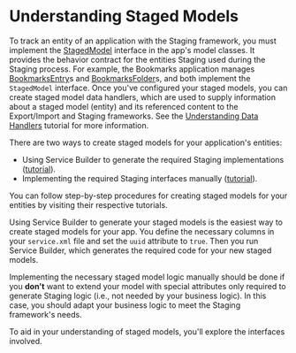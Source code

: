# Understanding Staged Models

To track an entity of an application with the Staging framework, you must
implement the
[StagedModel](@platform-ref@/7.0-latest/javadocs/portal-kernel/com/liferay/portal/kernel/model/StagedModel.html)
interface in the app's model classes. It provides the behavior contract for the
entities Staging used during the Staging process. For example, the Bookmarks
application manages
[BookmarksEntry](@app-ref@/collaboration/latest/javadocs/com/liferay/bookmarks/model/BookmarksEntry.html)s
and
[BookmarksFolder](@app-ref/collaboration/latest/javadocs/com/liferay/bookmarks/model/BookmarksFolder.html)s,
and both implement the `StagedModel` interface. Once you've configured your
staged models, you can create staged model data handlers, which are used to
supply information about a staged model (entity) and its referenced content to
the Export/Import and Staging frameworks. See the
[Understanding Data Handlers](/develop/tutorials/-/knowledge_base/7-0/understanding-data-handlers)
tutorial for more information.

There are two ways to create staged models for your application's entities:

- Using Service Builder to generate the required Staging implementations
  ([tutorial]()).
- Implementing the required Staging interfaces manually
  ([tutorial]()).

You can follow step-by-step procedures for creating staged models for your
entities by visiting their respective tutorials.

Using Service Builder to generate your staged models is the easiest way to
create staged models for your app. You define the necessary columns in your
`service.xml` file and set the `uuid` attribute to `true`. Then you run
Service Builder, which generates the required code for your new staged models.

Implementing the necessary staged model logic manually should be done if you
**don't** want to extend your model with special attributes only required to
generate Staging logic (i.e., not needed by your business logic). In this case,
you should adapt your business logic to meet the Staging framework's needs.

To aid in your understanding of staged models, you'll explore the interfaces
involved.

